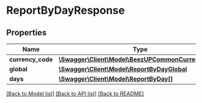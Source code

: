 # ReportByDayResponse

## Properties
Name | Type | Description | Notes
------------ | ------------- | ------------- | -------------
**currency_code** | [**\Swagger\Client\Model\BeezUPCommonCurrencyCode**](BeezUPCommonCurrencyCode.md) |  | 
**global** | [**\Swagger\Client\Model\ReportByDayGlobal**](ReportByDayGlobal.md) |  | [optional] 
**days** | [**\Swagger\Client\Model\ReportByDay[]**](ReportByDay.md) |  | 

[[Back to Model list]](../README.md#documentation-for-models) [[Back to API list]](../README.md#documentation-for-api-endpoints) [[Back to README]](../README.md)


